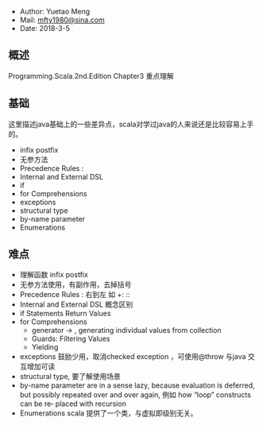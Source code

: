 

- Author: Yuetao Meng
- Mail: mfty1980@sina.com
- Date: 2018-3-5

## 概述

Programming.Scala.2nd.Edition Chapter3 重点理解


## 基础

这里描述java基础上的一些差异点，scala对学过java的人来说还是比较容易上手的。

- infix postfix
- 无参方法
- Precedence Rules  :
- Internal and External DSL
- if
- for Comprehensions
- exceptions
- structural type
- by-name parameter
- Enumerations

 ## 难点

- 理解函数 infix postfix
- 无参方法使用，有副作用，去掉括号
- Precedence Rules  : 右到左 如 +: ::
- Internal and External DSL 概念区别
- if Statements Return Values
- for Comprehensions
    - generator ->    , generating individual values from collection
    - Guards: Filtering Values
    - Yielding
- exceptions 鼓励少用，取消checked exception ，可使用@throw 与java 交互增加可读
- structural type, 要了解使用场景
- by-name parameter are in a sense lazy, because evaluation is deferred, but possibly repeated over and over again, 例如 how “loop” constructs can be re‐ placed with recursion
- Enumerations scala 提供了一个类，与虚拟即级别无关。
